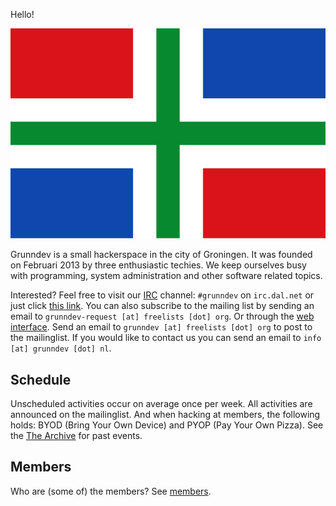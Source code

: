 Hello!

<p><img class="pure-img w60 c" src="images/flag.svg" alt="Grunndev logo"/></p>

Grunndev is a small hackerspace in the city of Groningen. It was founded on
Februari 2013 by three enthusiastic techies. We keep ourselves busy with
programming, system administration and other software related topics.

Interested? Feel free to visit our [IRC][1] channel: `#grunndev` on
`irc.dal.net` or just click
[this link][2]. You can also subscribe to the mailing list by sending an email
to `grunndev-request [at] freelists [dot] org`. Or through the [web interface][3].
Send an email to `grunndev [at] freelists [dot] org` to post to the mailinglist.
If you would like to contact us you can send an email to
`info [at] grunndev [dot] nl`.

[1]: http://www.irchelp.org/irchelp/irctutorial.html
[2]: https://m.dal.net/#grunndev
[3]: http://www.freelists.org/list/grunndev


Schedule
--------

Unscheduled activities occur on average once per week. All activities are
announced on the mailinglist. And when hacking at members, the following holds:
BYOD (Bring Your Own Device) and PYOP (Pay Your Own Pizza). See the
[The Archive]({{url}}/archive.html) for past events.


Members
-------

Who are (some of) the members? See [members]({{url}}/members.html).
